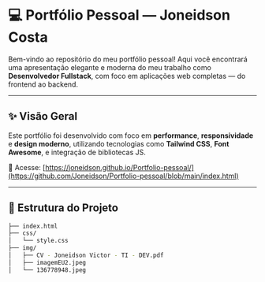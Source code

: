 # 💻 Portfólio Pessoal — Joneidson Costa

Bem-vindo ao repositório do meu portfólio pessoal! Aqui você encontrará uma apresentação elegante e moderna do meu trabalho como **Desenvolvedor Fullstack**, com foco em aplicações web completas — do frontend ao backend.

---

## ✨ Visão Geral

Este portfólio foi desenvolvido com foco em **performance**, **responsividade** e **design moderno**, utilizando tecnologias como **Tailwind CSS**, **Font Awesome**, e integração de bibliotecas JS.

📍 Acesse: [https://joneidson.github.io/Portfolio-pessoal/](https://github.com/Joneidson/Portfolio-pessoal/blob/main/index.html)

---

## 📁 Estrutura do Projeto

```bash
├── index.html
├── css/
│   └── style.css
├── img/
│   ├── CV - Joneidson Victor - TI - DEV.pdf
│   ├── imagemEU2.jpeg
│   └── 136778948.jpeg
